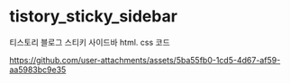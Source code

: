 # tistory_sticky_sidebar
티스토리 블로그 스티키 사이드바 html. css 코드




https://github.com/user-attachments/assets/5ba55fb0-1cd5-4d67-af59-aa5983bc9e35

